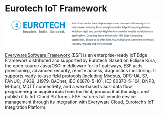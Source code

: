 # Eurotech IoT Framework

<img src="images/eurotech.png" />

[Everyware Software Framework](https://www.eurotech.com/en/products/iot/iot-edge-framework/everyware-software-framework) (ESF) is an enterprise-ready IoT Edge Framework distributed and supported by Eurotech. 
Based on Eclipse Kura, the open-source Java/OSGi middleware for IoT gateways, ESF adds provisioning, advanced security, 
remote access, diagnostics monitoring. It supports ready-to-use field protocols (including Modbus, OPC-UA, S7, FANUC, 
J1939, J1979, BACnet, IEC 60870-5-101, IEC 60870-5-104, DNP3, M-bus), MQTT connectivity, and a web-based visual data 
flow programming to acquire data from the field, process it at the edge, and publish it to IoT Cloud Platforms. 
ESF features full remote device management through its integration with Everyware Cloud, Eurotech’s 
IoT Integration Platform.